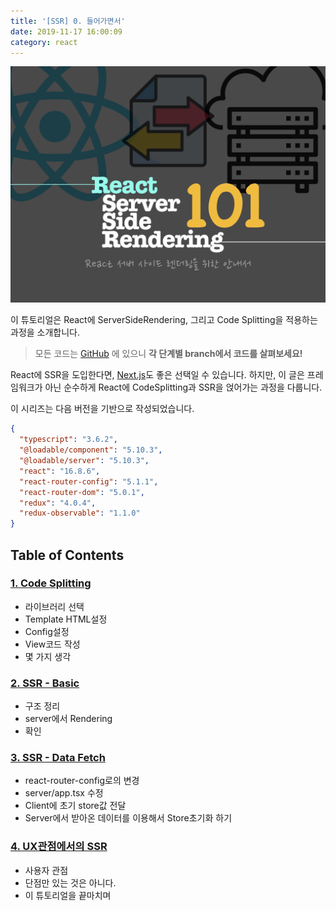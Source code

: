 ```yaml
---
title: '[SSR] 0. 들어가면서'
date: 2019-11-17 16:00:09
category: react
---
```


![image-thumbnail](./images/thumbnail.png)

이 튜토리얼은 React에 ServerSideRendering, 그리고 Code Splitting을 적용하는 과정을 소개합니다.

> 모든 코드는 [GitHub](https://github.com/soYoung210/react-ssr-code-splitting) 에 있으니 **각 단계별 branch에서 코드를 살펴보세요!**

React에 SSR을 도입한다면, [Next.js](https://nextjs.org/)도 좋은 선택일 수 있습니다. 하지만, 이 글은 프레임워크가 아닌 순수하게 React에 CodeSplitting과 SSR을 얹어가는 과정을 다룹니다.

이 시리즈는 다음 버전을 기반으로 작성되었습니다.

```json
{
  "typescript": "3.6.2",
  "@loadable/component": "5.10.3",
  "@loadable/server": "5.10.3",
  "react": "16.8.6",
  "react-router-config": "5.1.1",
  "react-router-dom": "5.0.1",
  "redux": "4.0.4",
  "redux-observable": "1.1.0"
}
```

## Table of Contents

### [1. Code Splitting](https://so-so.dev/react/[ssr]1.-codesplitting/)

- 라이브러리 선택
- Template HTML설정
- Config설정
- View코드 작성
- 몇 가지 생각

### [2. SSR - Basic](https://so-so.dev/react/[ssr]-2.-ssr---basic/)

- 구조 정리
- server에서 Rendering
- 확인

### [3. SSR - Data Fetch](https://so-so.dev/react/[ssr]-3.-ssr-data-fetch/)

- react-router-config로의 변경
- server/app.tsx 수정
- Client에 초기 store값 전달
- Server에서 받아온 데이터를 이용해서 Store초기화 하기

### [4. UX관점에서의 SSR](https://so-so.dev/react/[ssr]-4.-ux관점에서의-ssr/)

- 사용자 관점
- 단점만 있는 것은 아니다.
- 이 튜토리얼을 끝마치며
